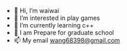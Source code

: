 - 👋 Hi, I’m waiwai
- 👀 I’m interested in play games
- 🌱 I’m currently learning c++
- 💞️ I am Prepare for graduate school
- 📫 My email wang68398@gmail.com

<!---
githubwaiwai/githubwaiwai is a ✨ special ✨ repository because its `README.md` (this file) appears on your GitHub profile.
You can click the Preview link to take a look at your changes.
--->
